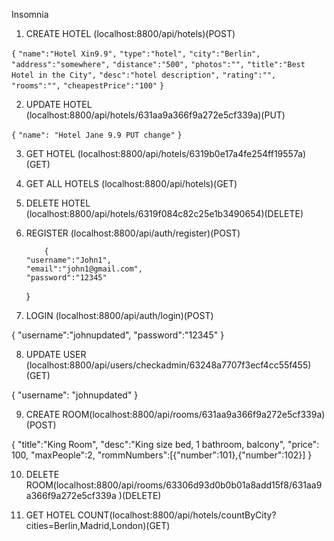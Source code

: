 Insomnia

1. CREATE HOTEL (localhost:8800/api/hotels)(POST)

`{`
`"name":"Hotel Xin9.9",`
`"type":"hotel",`
`"city":"Berlin",`
`"address":"somewhere",`
`"distance":"500",`
`"photos":"",`
`"title":"Best Hotel in the City",`
`"desc":"hotel description",`
`"rating":"",`
`"rooms":"",`
`"cheapestPrice":"100"`
`}`

2. UPDATE HOTEL (localhost:8800/api/hotels/631aa9a366f9a272e5cf339a)(PUT)

`{`
`"name": "Hotel Jane 9.9 PUT change"`
`}`

3.  GET HOTEL (localhost:8800/api/hotels/6319b0e17a4fe254ff19557a)(GET)

4.  GET ALL HOTELS (localhost:8800/api/hotels)(GET)

5.  DELETE HOTEL (localhost:8800/api/hotels/6319f084c82c25e1b3490654)(DELETE)

6.  REGISTER (localhost:8800/api/auth/register)(POST)

        	{
        "username":"John1",
        "email":"john1@gmail.com",
        "password":"12345"

    }

7.  LOGIN (localhost:8800/api/auth/login)(POST)

{
"username":"johnupdated",
"password":"12345"
}

8. UPDATE USER (localhost:8800/api/users/checkadmin/63248a7707f3ecf4cc55f455)(GET)

{
"username": "johnupdated"
}

9. CREATE ROOM(localhost:8800/api/rooms/631aa9a366f9a272e5cf339a)(POST)

{
"title":"King Room",
"desc":"King size bed, 1 bathroom, balcony",
"price": 100,
"maxPeople":2,
"rommNumbers":[{"number":101},{"number":102}]
}

10. DELETE ROOM(localhost:8800/api/rooms/63306d93d0b0b01a8add15f8/631aa9a366f9a272e5cf339a )(DELETE)

11. GET HOTEL COUNT(localhost:8800/api/hotels/countByCity?cities=Berlin,Madrid,London)(GET)
